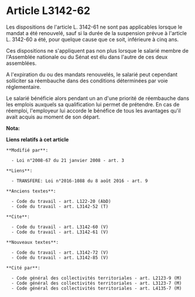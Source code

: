 # Article L3142-62

Les dispositions de l'article L. 3142-61 ne sont pas applicables lorsque le mandat a été renouvelé, sauf si la durée de la
suspension prévue à l'article L. 3142-60 a été, pour quelque cause que ce soit, inférieure à cinq ans. 

Ces dispositions ne s'appliquent pas non plus lorsque le salarié membre de l'Assemblée nationale ou du Sénat est élu dans
l'autre de ces deux assemblées. 

A l'expiration du ou des mandats renouvelés, le salarié peut cependant solliciter sa réembauche dans des conditions
déterminées par voie réglementaire. 

Le salarié bénéficie alors pendant un an d'une priorité de réembauche dans les emplois auxquels sa qualification lui permet
de prétendre. En cas de réemploi, l'employeur lui accorde le bénéfice de tous les avantages qu'il avait acquis au moment de
son départ.

**Nota:**



**Liens relatifs à cet article**

	**Modifié par**:

	  - Loi n°2008-67 du 21 janvier 2008 - art. 3

	**Liens**:

	  - TRANSFERE: Loi n°2016-1088 du 8 août 2016 - art. 9

	**Anciens textes**:

	  - Code du travail - art. L122-20 (AbD)
	  - Code du travail - art. L3142-52 (T)

	**Cite**:

	  - Code du travail - art. L3142-60 (V)
	  - Code du travail - art. L3142-61 (V)

	**Nouveaux textes**:

	  - Code du travail - art. L3142-72 (V)
	  - Code du travail - art. L3142-85 (V)

	**Cité par**:

	  - Code général des collectivités territoriales - art. L2123-9 (M)
	  - Code général des collectivités territoriales - art. L3123-7 (M)
	  - Code général des collectivités territoriales - art. L4135-7 (M)
